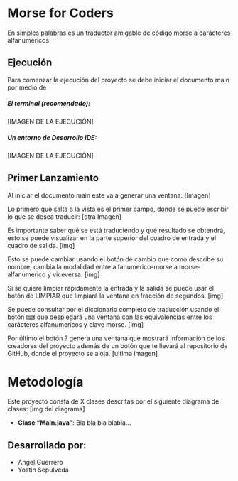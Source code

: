 # Morse for Coders

En simples palabras es un traductor amigable de código morse a carácteres alfanuméricos

## Ejecución

Para comenzar la ejecución del proyecto se debe iniciar el documento main por medio de

##### El terminal (recomendado):
[IMAGEN DE LA EJECUCIÓN]

##### Un entorno de Desarrollo IDE:
[IMAGEN DE LA EJECUCIÓN]

## Primer Lanzamiento
Al iniciar el documento main este va a generar una ventana:
[Imagen]

Lo primero que salta a la vista es el primer campo, donde se puede escribir lo que se desea traducir:
[otra Imagen]

Es importante saber qué se está traduciendo y qué resultado se obtendrá, esto se puede visualizar en la parte superior del cuadro de entrada y el cuadro de salida.
[img]

Esto se puede cambiar usando el botón de cambio que como describe su nombre, cambia la modalidad entre alfanumerico-morse a morse-alfanumerico y viceversa.
[img]

Si se quiere limpiar rápidamente la entrada y la salida se puede usar el botón de LIMPIAR que limpiará la ventana en fracción de segundos.
[img]

Se puede consultar por el diccionario completo de traducción usando el botón ⌨ que desplegará una ventana con las equivalencias entre los carácteres alfanumericos y clave morse.
[img]

Por último el botón ? genera una ventana que mostrará información de los creadores del proyecto además de un botón que te llevará al repositorio de GitHub, donde el proyecto se aloja.
[ultima imagen]



# Metodología
Este proyecto consta de X clases descritas por el siguiente diagrama de clases:
[img del diagrama]

-  **Clase “Main.java”**: Bla bla bla blabla...

## Desarrollado por:
- Angel Guerrero
- Yostin Sepulveda

